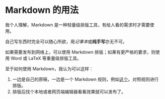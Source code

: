 # Markdown 的用法

我个人理解，Markdown 是一种轻量级排版工具，有给人看的需求时才需要使用。

自己写东西时完全可以随心所欲，用*记事本*或**纯手写**亦无不可。

如果需要发布到网络上，可以使用 Markdown 排版；如果有更严格的要求，则使用 Word 或 LaTeX 等重量级排版工具。

至于如何使用 Markdown，我认为可以这样：

1. 一边是自己的原稿，一边是一个 Markdown 规则，例如[这个](https://help.github.com/articles/markdown-basics/)。对照规则进行排版。
2. 排版后找个本地或者网页端编辑器看看效果就可以发布了。
